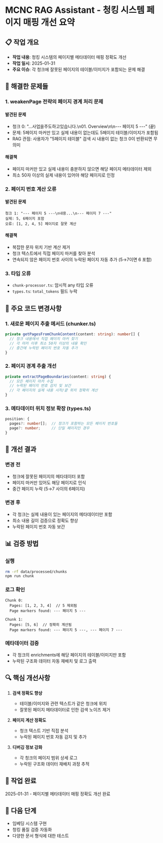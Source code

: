 # MCNC RAG Assistant - 청킹 시스템 페이지 매핑 개선 요약

## 📋 작업 개요
- **작업 내용**: 청킹 시스템의 페이지별 메타데이터 매핑 정확도 개선
- **작업 일시**: 2025-01-31
- **주요 이슈**: 각 청크에 잘못된 페이지의 테이블/이미지가 포함되는 문제 해결

## 🔧 해결한 문제들

### 1. **weakenPage 전략의 페이지 경계 처리 문제**

#### 발견된 문제
- 청크 0: "...사업을주도하고있습니다.\n01. Overview\n\n--- 페이지 5 ---" (끝)
- 문제: 5페이지 마커만 있고 실제 내용이 없는데도 5페이지 테이블/이미지가 포함됨
- RAG 관점: 사용자가 "5페이지 테이블" 검색 시 내용이 없는 청크 0이 반환되면 무의미

#### 해결책
- 페이지 마커만 있고 실제 내용이 충분하지 않으면 해당 페이지 메타데이터 제외
- 최소 50자 이상의 실제 내용이 있어야 해당 페이지로 인정

### 2. **페이지 번호 계산 오류**

#### 발견된 문제
```
청크 1: "--- 페이지 5 ---\n내용...\n--- 페이지 7 ---"
실제: 5, 6페이지 포함
오류: [1, 2, 4, 5] 페이지로 잘못 계산
```

#### 해결책
- 복잡한 문자 위치 기반 계산 제거
- 청크 텍스트에서 직접 페이지 마커를 찾아 분석
- 연속되지 않은 페이지 번호 사이의 누락된 페이지 자동 추가 (5→7이면 6 포함)

### 3. **타입 오류**
- `chunk-processor.ts`: 암시적 any 타입 오류
- `types.ts`: `total_tokens` 필드 누락

## 📝 주요 코드 변경사항

### 1. **새로운 페이지 추출 메서드** (chunker.ts)
```typescript
private getPagesFromChunkContent(content: string): number[] {
  // 청크 내용에서 직접 페이지 마커 찾기
  // 각 마커 이후 최소 50자 이상의 내용 확인
  // 중간에 누락된 페이지 번호 자동 추가
}
```

### 2. **페이지 경계 추출 개선**
```typescript
private extractPageBoundaries(content: string) {
  // 모든 페이지 마커 수집
  // 누락된 페이지 번호 감지 및 보간
  // 각 페이지의 실제 내용 시작/끝 위치 정확히 계산
}
```

### 3. **메타데이터 위치 정보 확장** (types.ts)
```typescript
position: {
  pages?: number[];  // 청크가 포함하는 모든 페이지 번호들
  page?: number;     // 단일 페이지인 경우
}
```

## 🎯 개선 결과

### 변경 전
- 청크에 잘못된 페이지의 메타데이터 포함
- 페이지 마커만 있어도 해당 페이지로 인식
- 중간 페이지 누락 (5→7 사이의 6페이지)

### 변경 후
- 각 청크는 실제 내용이 있는 페이지의 메타데이터만 포함
- 최소 내용 길이 검증으로 정확도 향상
- 누락된 페이지 번호 자동 보간

## 📊 검증 방법

### 실행
```bash
rm -rf data/processed/chunks
npm run chunk
```

### 로그 확인
```
Chunk 0:
  Pages: [1, 2, 3, 4]  // 5 제외됨
  Page markers found: --- 페이지 5 ---

Chunk 1:
  Pages: [5, 6]  // 정확히 계산됨
  Page markers found: --- 페이지 5 ---, --- 페이지 7 ---
```

### 메타데이터 검증
- 각 청크의 enrichments에 해당 페이지의 테이블/이미지만 포함
- 누락된 구조화 데이터 자동 재배치 및 로그 출력

## 🔍 핵심 개선사항

1. **검색 정확도 향상**
   - 테이블/이미지와 관련 텍스트가 같은 청크에 위치
   - 잘못된 페이지 메타데이터로 인한 검색 노이즈 제거

2. **페이지 계산 정확도**
   - 청크 텍스트 기반 직접 분석
   - 누락된 페이지 번호 자동 감지 및 추가

3. **디버깅 정보 강화**
   - 각 청크의 페이지 범위 상세 로그
   - 누락된 구조화 데이터 재배치 과정 추적

## 📅 작업 완료
2025-01-31 - 페이지별 메타데이터 매핑 정확도 개선 완료

## 🚀 다음 단계
- 임베딩 시스템 구현
- 청킹 품질 검증 자동화
- 다양한 문서 형식에 대한 테스트
